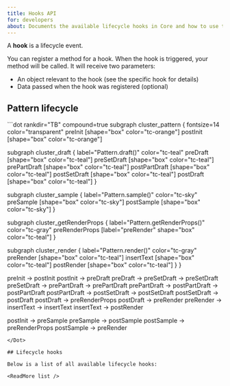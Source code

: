 ```yaml
---
title: Hooks API
for: developers
about: Documents the available lifecycle hooks in Core and how to use them
---
```


A **hook** is a lifecycle event.

You can register a method for a hook. When the hook is triggered, your method will be
called. It will receive two parameters:

- An object relevant to the hook (see the specific hook for details)
- Data passed when the hook was registered (optional)

## Pattern lifecycle

<Dot caption="A schematic overview of FreeSewing lifecycle hooks">
```dot
rankdir="TB"
compound=true
subgraph cluster_pattern {
  fontsize=14
  color="transparent"
  preInit [shape="box" color="tc-orange"]
  postInit [shape="box" color="tc-orange"]

  subgraph cluster_draft {
    label="Pattern.draft()"
    color="tc-teal"
    preDraft [shape="box" color="tc-teal"]
    preSetDraft [shape="box" color="tc-teal"]
    prePartDraft [shape="box" color="tc-teal"]
    postPartDraft [shape="box" color="tc-teal"]
    postSetDraft [shape="box" color="tc-teal"]
    postDraft [shape="box" color="tc-teal"]
  }

  subgraph cluster_sample {
    label="Pattern.sample()"
    color="tc-sky"
    preSample [shape="box" color="tc-sky"]
    postSample [shape="box" color="tc-sky"]
  }

  subgraph cluster_getRenderProps {
    label="Pattern.getRenderProps()"
    color="tc-gray"
    preRenderProps [label="preRender" shape="box" color="tc-teal"]
  }

  subgraph cluster_render {
    label="Pattern.render()"
    color="tc-gray"
    preRender [shape="box" color="tc-teal"]
    insertText [shape="box" color="tc-teal"]
    postRender [shape="box" color="tc-teal"]
  }
}

preInit -> postInit
postInit -> preDraft
preDraft -> preSetDraft -> preSetDraft
preSetDraft -> prePartDraft -> prePartDraft
prePartDraft -> postPartDraft -> postPartDraft
postPartDraft -> postSetDraft -> postSetDraft
postSetDraft -> postDraft
postDraft -> preRenderProps
postDraft -> preRender
preRender -> insertText -> insertText
insertText -> postRender

postInit -> preSample
preSample -> postSample
postSample -> preRenderProps
postSample -> preRender

```
</Dot>

## Lifecycle hooks

Below is a list of all available lifecycle hooks:

<ReadMore list />



